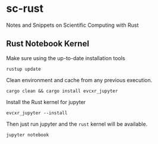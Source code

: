 # sc-rust

Notes and Snippets on Scientific Computing with Rust


## Rust Notebook Kernel

Make sure using the up-to-date installation tools

```shel
rustup update
```

Clean environment and cache from any previous execution.

```shell
cargo clean && cargo install evcxr_jupyter
```

Install the Rust kernel for jupyter

```shell
evcxr_jupyter --install
```

Then just run jupyter and the `rust` kernel will be available.

```shell
jupyter notebook
```

